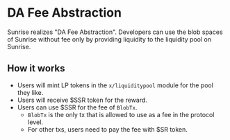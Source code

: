 # DA Fee Abstraction

Sunrise realizes "DA Fee Abstraction". Developers can use the blob spaces of Sunrise without fee only by providing liquidity to the liquidity pool on Sunrise.

## How it works

* Users will mint LP tokens in the `x/liquiditypool` module for the pool they like.
* Users will receive $SSR token for the reward.
* Users can use $SSR for the fee of `BlobTx`.
  * `BlobTx` is the only tx that is allowed to use as a fee in the protocol level.
  * For other txs, users need to pay the fee with $SR token.
